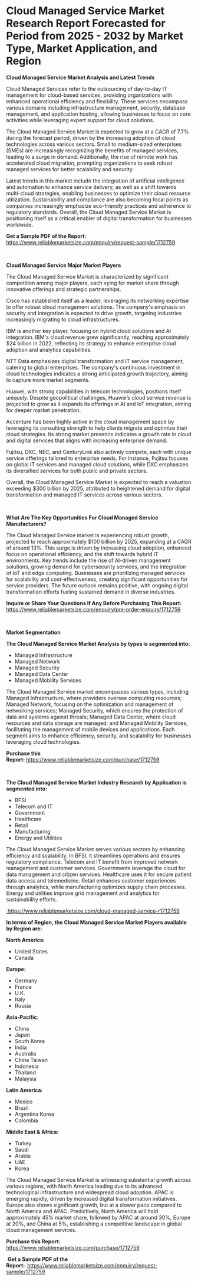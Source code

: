 <p><h1>Cloud Managed Service Market Research Report Forecasted for Period from 2025 -  2032 by Market Type, Market Application, and Region</h1></p><p><strong>Cloud Managed Service Market Analysis and Latest Trends</strong></p>
<p><p>Cloud Managed Services refer to the outsourcing of day-to-day IT management for cloud-based services, providing organizations with enhanced operational efficiency and flexibility. These services encompass various domains including infrastructure management, security, database management, and application hosting, allowing businesses to focus on core activities while leveraging expert support for cloud solutions.</p><p>The Cloud Managed Service Market is expected to grow at a CAGR of 7.7% during the forecast period, driven by the increasing adoption of cloud technologies across various sectors. Small to medium-sized enterprises (SMEs) are increasingly recognizing the benefits of managed services, leading to a surge in demand. Additionally, the rise of remote work has accelerated cloud migration, prompting organizations to seek robust managed services for better scalability and security.</p><p>Latest trends in this market include the integration of artificial intelligence and automation to enhance service delivery, as well as a shift towards multi-cloud strategies, enabling businesses to optimize their cloud resource utilization. Sustainability and compliance are also becoming focal points as companies increasingly emphasize eco-friendly practices and adherence to regulatory standards. Overall, the Cloud Managed Service Market is positioning itself as a critical enabler of digital transformation for businesses worldwide.</p></p>
<p><strong>Get a Sample PDF of the Report:&nbsp;</strong> <a href="https://www.reliablemarketsize.com/enquiry/request-sample/1712759?utm_campaign=3532&utm_medium=2&utm_source=Github&utm_content=ia&utm_term=19042025&utm_id=cloud-managed-service">https://www.reliablemarketsize.com/enquiry/request-sample/1712759</a></p>
<p>&nbsp;</p>
<p><strong>Cloud Managed Service Major Market Players</strong></p>
<p><p>The Cloud Managed Service Market is characterized by significant competition among major players, each vying for market share through innovative offerings and strategic partnerships. </p><p>Cisco has established itself as a leader, leveraging its networking expertise to offer robust cloud management solutions. The company's emphasis on security and integration is expected to drive growth, targeting industries increasingly migrating to cloud infrastructures. </p><p>IBM is another key player, focusing on hybrid cloud solutions and AI integration. IBM's cloud revenue grew significantly, reaching approximately $24 billion in 2022, reflecting its strategy to enhance enterprise cloud adoption and analytics capabilities.</p><p>NTT Data emphasizes digital transformation and IT service management, catering to global enterprises. The company's continuous investment in cloud technologies indicates a strong anticipated growth trajectory, aiming to capture more market segments.</p><p>Huawei, with strong capabilities in telecom technologies, positions itself uniquely. Despite geopolitical challenges, Huawei’s cloud service revenue is projected to grow as it expands its offerings in AI and IoT integration, aiming for deeper market penetration.</p><p>Accenture has been highly active in the cloud management space by leveraging its consulting strength to help clients migrate and optimize their cloud strategies. Its strong market presence indicates a growth rate in cloud and digital services that aligns with increasing enterprise demand.</p><p>Fujitsu, DXC, NEC, and CenturyLink also actively compete, each with unique service offerings tailored to enterprise needs. For instance, Fujitsu focuses on global IT services and managed cloud solutions, while DXC emphasizes its diversified services for both public and private sectors.</p><p>Overall, the Cloud Managed Service Market is expected to reach a valuation exceeding $300 billion by 2025, attributed to heightened demand for digital transformation and managed IT services across various sectors.</p></p>
<p>&nbsp;</p>
<p><strong>What Are The Key Opportunities For Cloud Managed Service Manufacturers?</strong></p>
<p><p>The Cloud Managed Service market is experiencing robust growth, projected to reach approximately $100 billion by 2025, expanding at a CAGR of around 13%. This surge is driven by increasing cloud adoption, enhanced focus on operational efficiency, and the shift towards hybrid IT environments. Key trends include the rise of AI-driven management solutions, growing demand for cybersecurity services, and the integration of IoT and edge computing. Businesses are prioritizing managed services for scalability and cost-effectiveness, creating significant opportunities for service providers. The future outlook remains positive, with ongoing digital transformation efforts fueling sustained demand in diverse industries.</p></p>
<p><strong>Inquire or Share Your Questions If Any Before Purchasing This Report:</strong> <a href="https://www.reliablemarketsize.com/enquiry/pre-order-enquiry/1712759?utm_campaign=3532&utm_medium=2&utm_source=Github&utm_content=ia&utm_term=19042025&utm_id=cloud-managed-service">https://www.reliablemarketsize.com/enquiry/pre-order-enquiry/1712759</a></p>
<p>&nbsp;</p>
<p><strong>Market Segmentation</strong></p>
<p><strong>The Cloud Managed Service Market Analysis by types is segmented into:</strong></p>
<p><ul><li>Managed Infrastructure</li><li>Managed Network</li><li>Managed Security</li><li>Managed Data Center</li><li>Managed Mobility Services</li></ul></p>
<p><p>The Cloud Managed Service market encompasses various types, including Managed Infrastructure, where providers oversee computing resources; Managed Network, focusing on the optimization and management of networking services; Managed Security, which ensures the protection of data and systems against threats; Managed Data Center, where cloud resources and data storage are managed; and Managed Mobility Services, facilitating the management of mobile devices and applications. Each segment aims to enhance efficiency, security, and scalability for businesses leveraging cloud technologies.</p></p>
<p><strong>Purchase this Report:&nbsp;</strong><a href="https://www.reliablemarketsize.com/purchase/1712759?utm_campaign=3532&utm_medium=2&utm_source=Github&utm_content=ia&utm_term=19042025&utm_id=cloud-managed-service">https://www.reliablemarketsize.com/purchase/1712759</a></p>
<p>&nbsp;</p>
<p><strong>The Cloud Managed Service Market Industry Research by Application is segmented into:</strong></p>
<p><ul><li>BFSI</li><li>Telecom and IT</li><li>Government</li><li>Healthcare</li><li>Retail</li><li>Manufacturing</li><li>Energy and Utilities</li></ul></p>
<p><p>The Cloud Managed Service Market serves various sectors by enhancing efficiency and scalability. In BFSI, it streamlines operations and ensures regulatory compliance. Telecom and IT benefit from improved network management and customer services. Governments leverage the cloud for data management and citizen services. Healthcare uses it for secure patient data access and telemedicine. Retail enhances customer experiences through analytics, while manufacturing optimizes supply chain processes. Energy and utilities improve grid management and analytics for sustainability efforts.</p></p>
<p><a href="https://www.reliablemarketsize.com/cloud-managed-service-r1712759?utm_campaign=3532&utm_medium=2&utm_source=Github&utm_content=ia&utm_term=19042025&utm_id=cloud-managed-service">&nbsp;https://www.reliablemarketsize.com/cloud-managed-service-r1712759</a></p>
<p><strong>In terms of Region, the Cloud Managed Service Market Players available by Region are:</strong></p>
<p>
    <p> <strong> North America: </strong>
        <ul>
            <li>United States</li>
            <li>Canada</li>
        </ul>
        </p> 
    <p> <strong> Europe: </strong>
        <ul>
            <li>Germany</li>
            <li>France</li>
            <li>U.K.</li>
            <li>Italy</li>
            <li>Russia</li>
        </ul>
        </p> 
    <p> <strong> Asia-Pacific: </strong>
        <ul>
            <li>China</li>
            <li>Japan</li>
            <li>South Korea</li>
            <li>India</li>
            <li>Australia</li>
            <li>China Taiwan</li>
            <li>Indonesia</li>
            <li>Thailand</li>
            <li>Malaysia</li>
        </ul>
        </p> 
    <p> <strong> Latin America: </strong>
        <ul>
            <li>Mexico</li>
            <li>Brazil</li>
            <li>Argentina Korea</li>
            <li>Colombia</li>
        </ul>
        </p> 
    <p> <strong> Middle East & Africa: </strong>
        <ul>
            <li>Turkey</li>
            <li>Saudi</li>
            <li>Arabia</li>
            <li>UAE</li>
            <li>Korea</li>
        </ul>
    </p>
    </p>
<p><p>The Cloud Managed Service Market is witnessing substantial growth across various regions, with North America leading due to its advanced technological infrastructure and widespread cloud adoption. APAC is emerging rapidly, driven by increased digital transformation initiatives. Europe also shows significant growth, but at a slower pace compared to North America and APAC. Predictively, North America will hold approximately 45% market share, followed by APAC at around 30%, Europe at 20%, and China at 5%, establishing a competitive landscape in global cloud management services.</p></p>
<p><strong>Purchase this Report: </strong><a href="https://www.reliablemarketsize.com/purchase/1712759?utm_campaign=3532&utm_medium=2&utm_source=Github&utm_content=ia&utm_term=19042025&utm_id=cloud-managed-service">https://www.reliablemarketsize.com/purchase/1712759</a></p>
<p>&nbsp;<strong>Get a Sample PDF of the Report:&nbsp;&nbsp;</strong><a href="https://www.reliablemarketsize.com/enquiry/request-sample/1712759?utm_campaign=3532&utm_medium=2&utm_source=Github&utm_content=ia&utm_term=19042025&utm_id=cloud-managed-service">https://www.reliablemarketsize.com/enquiry/request-sample/1712759</a></p>
<p><strong></strong></p>
<p><p></p><p></p><p></p></p>